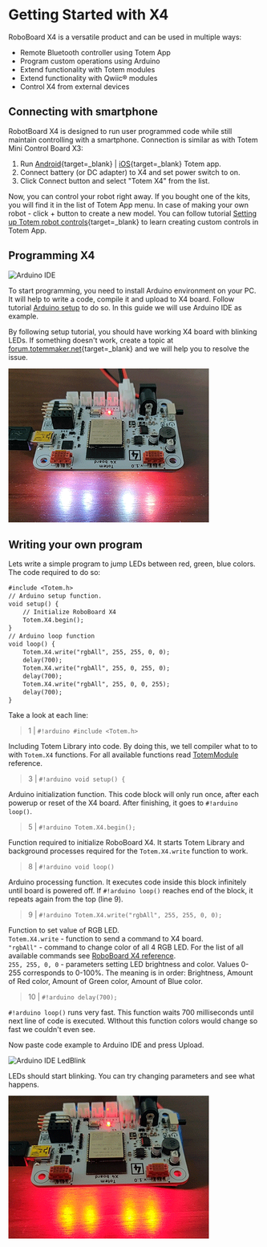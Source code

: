 # Getting Started with X4

RoboBoard X4 is a versatile product and can be used in multiple ways:  

* Remote Bluetooth controller using Totem App  
* Program custom operations using Arduino  
* Extend functionality with Totem modules  
* Extend functionality with Qwiic® modules
* Control X4 from external devices

## Connecting with smartphone

RobotBoard X4 is designed to run user programmed code while still maintain controlling with a smartphone. Connection is similar as with Totem Mini Control Board X3:

1. Run [Android](https://play.google.com/store/apps/details?id=lt.aldrea.karolis.totemandroid&hl=en&gl=US){target=_blank} | [iOS](https://apps.apple.com/us/app/totemmaker/id1440494243){target=_blank} Totem app.
1. Connect battery (or DC adapter) to X4 and set power switch to on.
1. Click Connect button and select "Totem X4" from the list.

Now, you can control your robot right away. If you bought one of the kits, you will find it in the list of Totem App menu. In case of making your own robot - click + button to create a new model. You can follow tutorial [Setting up Totem robot controls](https://totemmaker.net/blog/setting-up-totem-robot-controls/){target=_blank} to learn creating custom controls in Totem App.

## Programming X4

![Arduino IDE](/assets/images/arduino_ide_2.png)

To start programming, you need to install Arduino environment on your PC. It will help to write a code, compile it and upload to X4 board. Follow tutorial [Arduino setup](/tutorials/01.ArduinoSetup) to do so. In this guide we will use Arduino IDE as example.

By following setup tutorial, you should have working X4 board with blinking LEDs. If something doesn't work, create a topic at [forum.totemmaker.net](https://forum.totemmaker.net){target=_blank} and we will help you to resolve the issue.

![Module X4 LedBlink](/assets/images/module_04_LedBlink.gif)

## Writing your own program

Lets write a simple program to jump LEDs between red, green, blue colors. The code required to do so:

```arduino linenums="1"
#include <Totem.h>
// Arduino setup function.
void setup() {
    // Initialize RoboBoard X4
    Totem.X4.begin();
}
// Arduino loop function
void loop() {
    Totem.X4.write("rgbAll", 255, 255, 0, 0);
    delay(700);
    Totem.X4.write("rgbAll", 255, 0, 255, 0);
    delay(700);
    Totem.X4.write("rgbAll", 255, 0, 0, 255);
    delay(700);
}
```

Take a look at each line:

> 1 | `#!arduino #include <Totem.h>`

Including Totem Library into code. By doing this, we tell compiler what to to with `Totem.X4` functions. For all available functions read [TotemModule](/API/TotemModule/) reference.

> 3 | `#!arduino void setup() {`

Arduino initialization function. This code block will only run once, after each powerup or reset of the X4 board. After finishing, it goes to `#!arduino loop()`.

> 5 | `#!arduino Totem.X4.begin();`

Function required to initialize RoboBoard X4. It starts Totem Library and background processes required for the `Totem.X4.write` function to work.

> 8 | `#!arduino void loop()`

Arduino processing function. It executes code inside this block infinitely until board is powered off. If `#!arduino loop()` reaches end of the block, it repeats again from the top (line 9).

> 9 | `#!arduino Totem.X4.write("rgbAll", 255, 255, 0, 0);`

Function to set value of RGB LED.  
`Totem.X4.write` - function to send a command to X4 board.  
`"rgbAll"` - command to change color of all 4 RGB LED. For the list of all available commands see [RoboBoard X4 reference](/modules/04).  
`255, 255, 0, 0` - parameters setting LED brightness and color. Values 0-255 corresponds to 0-100%. The meaning is in order: Brightness, Amount of Red color, Amount of Green color, Amount of Blue color.  

> 10 | `#!arduino delay(700);`

`#!arduino loop()` runs very fast. This function waits 700 milliseconds until next line of code is executed. WIthout this function colors would change so fast we couldn't even see.

Now paste code example to Arduino IDE and press Upload.

![Arduino IDE LedBlink](/assets/images/arduino_ide_3.gif)

LEDs should start blinking. You can try changing parameters and see what happens.

![Module X4 LedBlink](/assets/images/module_04_LedBlink2.gif)
